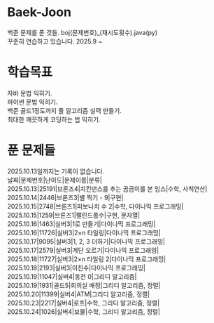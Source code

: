 # Baek-Joon
백준 문제를 푼 것들. boj(문제번호)_(재시도횟수).java(py)  
꾸준히 연습하고 있습니다. 2025.9 ~  
# 학습목표
자바 문법 익히기.  
파이썬 문법 익히기.  
백준 골드1정도까지 풀 알고리즘 실력 만들기.  
최대한 깨끗하게 코딩하는 법 익히기.  
# 푼 문제들
2025.10.13일까지는 기록이 없습니다.  
날짜|문제번호|난이도|문제이름|분류|  
2025.10.13|25191|브론즈4|치킨댄스를 추는 곰곰이를 본 임스|수학, 사칙연산|  
2025.10.14|2446|브론즈3|별 찍기 - 9|구현|  
2025.10.15|2748|브론즈1|피보나치 수 2|수학, 다이나믹 프로그래밍|  
2025.10.15|1259|브론즈1|팰린드롬수|구현, 문자열|  
2025.10.16|1463|실버3|1로 만들기|다이나믹 프로그래밍|  
2025.10.16|11726|실버3|2×n 타일링|다이나믹 프로그래밍|  
2025.10.17|9095|실버3|1, 2, 3 더하기|다이나믹 프로그래밍|  
2025.10.17|2579|실버3|계단 오르기|다이나믹 프로그래밍|  
2025.10.18|11727|실버3|2×n 타일링 2|다이나믹 프로그래밍|  
2025.10.18|2193|실버3|이친수|다이나믹 프로그래밍|  
2025.10.19|11047|실버4|동전 0|그리디 알고리즘|  
2025.10.19|1931|골드5|회의실 배정|그리디 알고리즘, 정렬|  
2025.10.20|11399|실버4|ATM|그리디 알고리즘, 정렬|  
2025.10.23|2217|실버4|로프|수학, 그리디 알고리즘, 정렬|  
2025.10.24|1026|실버4|보물|수학, 그리디 알고리즘, 정렬|

